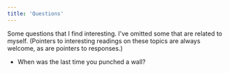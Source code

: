 ```yaml
---
title: 'Questions'
---
```

 
Some questions that I find interesting. I've omitted some that are related to myself. (Pointers to interesting readings on these topics are always welcome, as are pointers to responses.)

- When was the last time you punched a wall? 



